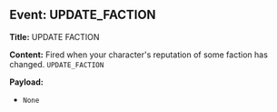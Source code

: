 ## Event: UPDATE_FACTION

**Title:** UPDATE FACTION

**Content:**
Fired when your character's reputation of some faction has changed.
`UPDATE_FACTION`

**Payload:**
- `None`